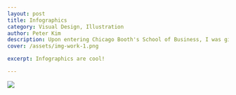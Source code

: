 ```yaml
---
layout: post
title: Infographics
category: Visual Design, Illustration
author: Peter Kim
description: Upon entering Chicago Booth's School of Business, I was given a task that was set aside and needed immediate attention.  Given two days, I was able to create this Social Media Year in Review info-graphic.  Organized by months, I was trying to find a way to bring simplicity to a heavily text based year in review.  By creating icon's for each achievement, it captured the attention of the viewer and helped each one stand out. The color palette was limited to Chicago Booth's colors. Overall, the design was a success and helped my client present his work with great success. 
cover: /assets/img-work-1.png

excerpt: Infographics are cool!

---
```


<img class="work__img" src="http://www.peterysk.com/uploads/4/7/0/9/4709579/3467809_orig.png">
